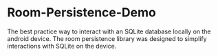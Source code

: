 # Room-Persistence-Demo
The best practice way to interact with an SQLite database locally on the android device. The room persistence library was designed to simplify interactions with SQLite on the device.
